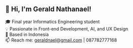 ## 👋 Hi, I'm Gerald Nathanael!

🎓 Final year Informatics Engineering student  
💡 Passionate in Front-end Development, AI, and UX Design  
📍 Based in Indonesia  
📫 Reach me: geraldnael@gmail.com | 087782777168
